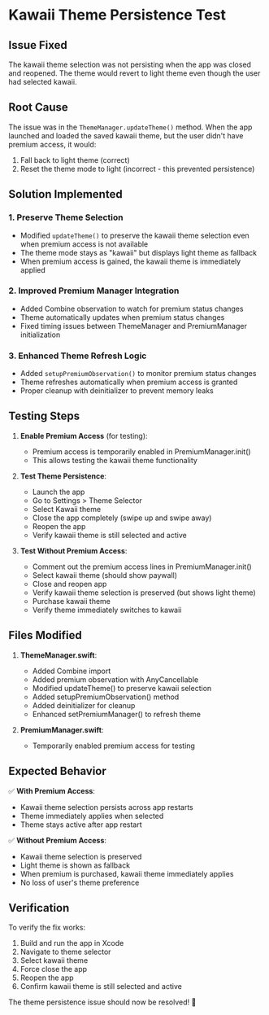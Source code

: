 # Kawaii Theme Persistence Test

## Issue Fixed
The kawaii theme selection was not persisting when the app was closed and reopened. The theme would revert to light theme even though the user had selected kawaii.

## Root Cause
The issue was in the `ThemeManager.updateTheme()` method. When the app launched and loaded the saved kawaii theme, but the user didn't have premium access, it would:
1. Fall back to light theme (correct)
2. Reset the theme mode to light (incorrect - this prevented persistence)

## Solution Implemented

### 1. Preserve Theme Selection
- Modified `updateTheme()` to preserve the kawaii theme selection even when premium access is not available
- The theme mode stays as "kawaii" but displays light theme as fallback
- When premium access is gained, the kawaii theme is immediately applied

### 2. Improved Premium Manager Integration
- Added Combine observation to watch for premium status changes
- Theme automatically updates when premium status changes
- Fixed timing issues between ThemeManager and PremiumManager initialization

### 3. Enhanced Theme Refresh Logic
- Added `setupPremiumObservation()` to monitor premium status changes
- Theme refreshes automatically when premium access is granted
- Proper cleanup with deinitializer to prevent memory leaks

## Testing Steps

1. **Enable Premium Access** (for testing):
   - Premium access is temporarily enabled in PremiumManager.init()
   - This allows testing the kawaii theme functionality

2. **Test Theme Persistence**:
   - Launch the app
   - Go to Settings > Theme Selector
   - Select Kawaii theme
   - Close the app completely (swipe up and swipe away)
   - Reopen the app
   - Verify kawaii theme is still selected and active

3. **Test Without Premium Access**:
   - Comment out the premium access lines in PremiumManager.init()
   - Select kawaii theme (should show paywall)
   - Close and reopen app
   - Verify kawaii theme selection is preserved (but shows light theme)
   - Purchase kawaii theme
   - Verify theme immediately switches to kawaii

## Files Modified

1. **ThemeManager.swift**:
   - Added Combine import
   - Added premium observation with AnyCancellable
   - Modified updateTheme() to preserve kawaii selection
   - Added setupPremiumObservation() method
   - Added deinitializer for cleanup
   - Enhanced setPremiumManager() to refresh theme

2. **PremiumManager.swift**:
   - Temporarily enabled premium access for testing

## Expected Behavior

✅ **With Premium Access**:
- Kawaii theme selection persists across app restarts
- Theme immediately applies when selected
- Theme stays active after app restart

✅ **Without Premium Access**:
- Kawaii theme selection is preserved
- Light theme is shown as fallback
- When premium is purchased, kawaii theme immediately applies
- No loss of user's theme preference

## Verification

To verify the fix works:
1. Build and run the app in Xcode
2. Navigate to theme selector
3. Select kawaii theme
4. Force close the app
5. Reopen the app
6. Confirm kawaii theme is still selected and active

The theme persistence issue should now be resolved! 🎉
